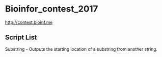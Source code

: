 # Bioinfor_contest_2017
http://contest.bioinf.me

## Script List
Substring - Outputs the starting location of a substring from another string. 
